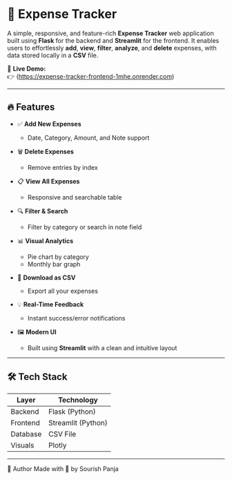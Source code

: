 # 💸 Expense Tracker

A simple, responsive, and feature-rich **Expense Tracker** web application built using **Flask** for the backend and **Streamlit** for the frontend. It enables users to effortlessly **add**, **view**, **filter**, **analyze**, and **delete** expenses, with data stored locally in a **CSV** file.

🚀 **Live Demo:**  
👉 (https://expense-tracker-frontend-1mhe.onrender.com)

---

## 🔥 Features

- ✅ **Add New Expenses**  
  - Date, Category, Amount, and Note support

- 🗑️ **Delete Expenses**  
  - Remove entries by index

- 📋 **View All Expenses**  
  - Responsive and searchable table

- 🔍 **Filter & Search**  
  - Filter by category or search in note field

- 📊 **Visual Analytics**  
  - Pie chart by category  
  - Monthly bar graph

- 💾 **Download as CSV**  
  - Export all your expenses

- 💡 **Real-Time Feedback**  
  - Instant success/error notifications

- 🖼️ **Modern UI**  
  - Built using **Streamlit** with a clean and intuitive layout

---

## 🛠 Tech Stack

| Layer     | Technology         |
|-----------|--------------------|
| Backend   | Flask (Python)     |
| Frontend  | Streamlit (Python) |
| Database  | CSV File           |
| Visuals   | Plotly             |

---
👤 Author
Made with 💙 by Sourish Panja
